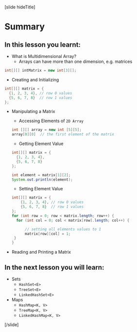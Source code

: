 [slide hideTitle]
# Summary

## In this lesson you learnt:

- What is Multidimensional Array?
    - Arrays can have more than one dimension, e.g. matrices

```java
int[][] intMatrix = new int[3][];

```

- Creating and Initializing

```java 
int[][] matrix = {
  {1, 2, 3, 4}, // row 0 values
  {5, 6, 7, 8}  // row 1 values
};
```

- Manipulating a Matrix
    - Accessing Elements of `2D Array`
   ```java
   int [][] array = new int [5][5];
   array[0][0]  // the first element of the matrix
    ```
    - Getting Element Value

   ```java live
   int[][] matrix = {
     {1, 2, 3, 4}, 
     {5, 6, 7, 8} 
   };

   int element = matrix[1][2]; 
   System.out.println(element);
  ```

    - Setting Element Value
    ```java 
   int[][] matrix = {
        {1, 2, 3, 4}, // row 0 values
        {5, 6, 7, 8}  // row 1 values
   };
   for (int row = 0; row < matrix.length; row++) {
      for (int col = 0; col < matrix[row].length; col++) {

          // setting all elements values to 1
          matrix[row][col] = 1;
     }
  }
  ```

- Reading and Printing a Matrix


## In the next lesson you will learn:

- Sets
    - `HashSet<E>`
    - `TreeSet<E>` 
    - `LinkedHashSet<E>`
- Maps
    - `HashMap<K, V>` 
    - `TreeMap<K, V>` 
    - `LinkedHashMap<K, V>`

[/slide]